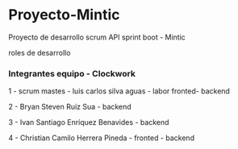 # Proyecto-Mintic
Proyecto de desarrollo scrum API sprint boot - Mintic

roles de desarrollo 

### Integrantes equipo - Clockwork

1 - scrum mastes - luis carlos silva aguas - labor fronted- backend

2 - Bryan Steven Ruiz Sua - backend

3 - Ivan Santiago Enríquez Benavides - backend

4 - Christian Camilo Herrera Pineda - fronted - backend

